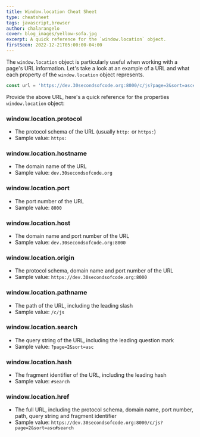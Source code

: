 ```yaml
---
title: Window.location Cheat Sheet
type: cheatsheet
tags: javascript,browser
author: chalarangelo
cover: blog_images/yellow-sofa.jpg
excerpt: A quick reference for the `window.location` object.
firstSeen: 2022-12-21T05:00:00-04:00
---
```


The `window.location` object is particularly useful when working with a page's URL information. Let's take a look at an example of a URL and what each property of the `window.location` object represents.

```js
const url = 'https://dev.30secondsofcode.org:8000/c/js?page=2&sort=asc#search';
```

Provide the above URL, here's a quick reference for the properties `window.location` object:

### window.location.protocol

- The protocol schema of the URL (usually `http:` or `https:`)
- Sample value: `https:`

### window.location.hostname

- The domain name of the URL
- Sample value: `dev.30secondsofcode.org`

### window.location.port

- The port number of the URL
- Sample value: `8000`

### window.location.host

- The domain name and port number of the URL
- Sample value: `dev.30secondsofcode.org:8000`

### window.location.origin

- The protocol schema, domain name and port number of the URL
- Sample value: `https://dev.30secondsofcode.org:8000`

### window.location.pathname

- The path of the URL, including the leading slash
- Sample value: `/c/js`

### window.location.search

- The query string of the URL, including the leading question mark
- Sample value: `?page=2&sort=asc`

### window.location.hash

- The fragment identifier of the URL, including the leading hash
- Sample value: `#search`

### window.location.href

- The full URL, including the protocol schema, domain name, port number, path, query string and fragment identifier
- Sample value: `https://dev.30secondsofcode.org:8000/c/js?page=2&sort=asc#search`
